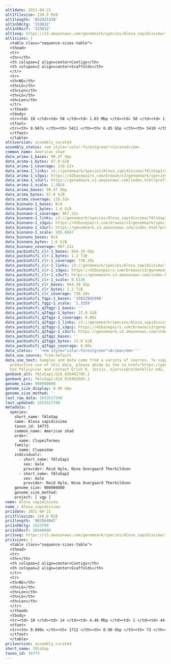 ```yaml
---
alt1date: 2021-04-21
alt1filesize: 239.5 MiB
alt1length: '852425339'
alt1n50ctg: '333032'
alt1n50scf: '333032'
alt1seq: https://s3.amazonaws.com/genomeark/species/Alosa_sapidissima/fAloSap1/assembly_curated/fAloSap1.alt.cur.20210421.fasta.gz
alt1sizes: |
  <table class="sequence-sizes-table">
  <thead>
  <tr>
  <th></th>
  <th colspan=2 align=center>Contigs</th>
  <th colspan=2 align=center>Scaffolds</th>
  </tr>
  <tr>
  <th>NG</th>
  <th>LG</th>
  <th>Len</th>
  <th>LG</th>
  <th>Len</th>
  </tr>
  </thead>
  <tbody>
  <tr><td> 10 </td><td> 58 </td><td> 1.03 Mbp </td><td> 58 </td><td> 1.03 Mbp </td></tr><tr><td> 20 </td><td> 162 </td><td> 0.73 Mbp </td><td> 162 </td><td> 0.73 Mbp </td></tr><tr><td> 30 </td><td> 307 </td><td> 0.55 Mbp </td><td> 307 </td><td> 0.55 Mbp </td></tr><tr><td> 40 </td><td> 492 </td><td> 432.32 Kbp </td><td> 492 </td><td> 432.32 Kbp </td></tr><tr style="background-color:#cccccc;"><td> 50 </td><td> 729 </td><td> 333.03 Kbp </td><td> 729 </td><td> 333.03 Kbp </td></tr><tr><td> 60 </td><td> 1046 </td><td> 238.30 Kbp </td><td> 1046 </td><td> 238.30 Kbp </td></tr><tr><td> 70 </td><td> 1494 </td><td> 164.07 Kbp </td><td> 1494 </td><td> 164.07 Kbp </td></tr><tr><td> 80 </td><td> 2192 </td><td> 97.06 Kbp </td><td> 2192 </td><td> 97.06 Kbp </td></tr><tr><td> 90 </td><td> 3639 </td><td> 36.79 Kbp </td><td> 3639 </td><td> 36.79 Kbp </td></tr><tr><td> 100 </td><td> 0 </td><td>  </td><td> 0 </td><td>  </td></tr></tbody>
  <tfoot>
  <tr><th> 0.947x </th><th> 5411 </th><th> 0.85 Gbp </th><th> 5410 </th><th> 0.85 Gbp </th></tr>
  </tfoot>
  </table>
alt1version: assembly_curated
assembly_status: <em style="color:forestgreen">Curated</em>
common_name: American shad
data_arima-1_bases: 99.47 Gbp
data_arima-1_bytes: 67.0 GiB
data_arima-1_coverage: 110.52x
data_arima-1_links: s3://genomeark/species/Alosa_sapidissima/fAloSap1/genomic_data/arima/<br>
data_arima-1_s3gui: https://42basepairs.com/browse/s3/genomeark/species/Alosa_sapidissima/fAloSap1/genomic_data/arima/
data_arima-1_s3url: https://genomeark.s3.amazonaws.com/index.html?prefix=species/Alosa_sapidissima/fAloSap1/genomic_data/arima/
data_arima-1_scale: 1.3824
data_arima_bases: 99.47 Gbp
data_arima_bytes: 67.0 GiB
data_arima_coverage: 110.52x
data_bionano-1_bases: N/A
data_bionano-1_bytes: 1.6 GiB
data_bionano-1_coverage: 967.22x
data_bionano-1_links: s3://genomeark/species/Alosa_sapidissima/fAloSap1/genomic_data/bionano/<br>
data_bionano-1_s3gui: https://42basepairs.com/browse/s3/genomeark/species/Alosa_sapidissima/fAloSap1/genomic_data/bionano/
data_bionano-1_s3url: https://genomeark.s3.amazonaws.com/index.html?prefix=species/Alosa_sapidissima/fAloSap1/genomic_data/bionano/
data_bionano-1_scale: 505.0847
data_bionano_bases: N/A
data_bionano_bytes: 1.6 GiB
data_bionano_coverage: 967.22x
data_pacbiohifi_clr-1_bases: 664.38 Gbp
data_pacbiohifi_clr-1_bytes: 1.2 TiB
data_pacbiohifi_clr-1_coverage: 738.19x
data_pacbiohifi_clr-1_links: s3://genomeark/species/Alosa_sapidissima/fAloSap1/genomic_data/pacbio_hifi/<br>
data_pacbiohifi_clr-1_s3gui: https://42basepairs.com/browse/s3/genomeark/species/Alosa_sapidissima/fAloSap1/genomic_data/pacbio_hifi/
data_pacbiohifi_clr-1_s3url: https://genomeark.s3.amazonaws.com/index.html?prefix=species/Alosa_sapidissima/fAloSap1/genomic_data/pacbio_hifi/
data_pacbiohifi_clr-1_scale: 0.5136
data_pacbiohifi_clr_bases: 664.38 Gbp
data_pacbiohifi_clr_bytes: 1.2 TiB
data_pacbiohifi_clr_coverage: 738.19x
data_pacbiohifi_fqgz-1_bases: '33012942998'
data_pacbiohifi_fqgz-1_scale: '1.3359'
data_pacbiohifi_q2fqgz-1_bases: ''
data_pacbiohifi_q2fqgz-1_bytes: 23.0 GiB
data_pacbiohifi_q2fqgz-1_coverage: 0.00x
data_pacbiohifi_q2fqgz-1_links: s3://genomeark/species/Alosa_sapidissima/fAloSap1/genomic_data/pacbiohifi_q2fqgz/<br>
data_pacbiohifi_q2fqgz-1_s3gui: https://42basepairs.com/browse/s3/genomeark/species/Alosa_sapidissima/fAloSap1/genomic_data/pacbiohifi_q2fqgz/
data_pacbiohifi_q2fqgz-1_s3url: https://genomeark.s3.amazonaws.com/index.html?prefix=species/Alosa_sapidissima/fAloSap1/genomic_data/pacbiohifi_q2fqgz/
data_pacbiohifi_q2fqgz_bases: ''
data_pacbiohifi_q2fqgz_bytes: 23.0 GiB
data_pacbiohifi_q2fqgz_coverage: 0.00x
data_status: '''<em style="color:forestgreen">Arima</em>'''
data_use_source: from-default
data_use_text: Samples and data come from a variety of sources. To support fair and
  productive use of this data, please abide by the <a href="https://genome10k.soe.ucsc.edu/data-use-policies/">Data
  Use Policy</a> and contact Erich D. Jarvis, ejarvis@rockefeller.edu, with any questions.
genbank_alt: fAloSap1:GCA_018492705.1
genbank_pri: fAloSap1:GCA_018492685.1
genome_size: 900000000
genome_size_display: 0.90 Gbp
genome_size_method: ''
last_raw_data: 1653517348
last_updated: 1653517348
metadata: |
  species:
    short_name: fAloSap
    name: Alosa sapidissima
    taxon_id: 34773
    common_name: American shad
    order:
      name: Clupeiformes
    family:
      name: Clupeidae
    individuals:
      - short_name: fAloSap1
        sex: male
        provider: Reid Hyle, Nina Overgaard Therkildsen
      - short_name: fAloSap2
        sex: male
        provider: Reid Hyle, Nina Overgaard Therkildsen
    genome_size: 900000000
    genome_size_method:
    project: [ vgp ]
name: Alosa sapidissima
name_: Alosa_sapidissima
pri1date: 2021-04-21
pri1filesize: 249.8 MiB
pri1length: '903564947'
pri1n50ctg: 1553799
pri1n50scf: 38440066
pri1seq: https://s3.amazonaws.com/genomeark/species/Alosa_sapidissima/fAloSap1/assembly_curated/fAloSap1.pri.cur.20210421.fasta.gz
pri1sizes: |
  <table class="sequence-sizes-table">
  <thead>
  <tr>
  <th></th>
  <th colspan=2 align=center>Contigs</th>
  <th colspan=2 align=center>Scaffolds</th>
  </tr>
  <tr>
  <th>NG</th>
  <th>LG</th>
  <th>Len</th>
  <th>LG</th>
  <th>Len</th>
  </tr>
  </thead>
  <tbody>
  <tr><td> 10 </td><td> 14 </td><td> 4.46 Mbp </td><td> 1 </td><td> 44.39 Mbp </td></tr><tr><td> 20 </td><td> 39 </td><td> 3.21 Mbp </td><td> 3 </td><td> 40.36 Mbp </td></tr><tr><td> 30 </td><td> 70 </td><td> 2.44 Mbp </td><td> 6 </td><td> 39.35 Mbp </td></tr><tr><td> 40 </td><td> 112 </td><td> 1.92 Mbp </td><td> 8 </td><td> 38.59 Mbp </td></tr><tr style="background-color:#cccccc;"><td> 50 </td><td> 165 </td><td style="background-color:#88ff88;"> 1.55 Mbp </td><td> 10 </td><td style="background-color:#88ff88;"> 38.44 Mbp </td></tr><tr><td> 60 </td><td> 231 </td><td> 1.19 Mbp </td><td> 13 </td><td> 36.83 Mbp </td></tr><tr><td> 70 </td><td> 323 </td><td> 0.83 Mbp </td><td> 15 </td><td> 35.20 Mbp </td></tr><tr><td> 80 </td><td> 456 </td><td> 0.54 Mbp </td><td> 18 </td><td> 32.25 Mbp </td></tr><tr><td> 90 </td><td> 690 </td><td> 264.79 Kbp </td><td> 21 </td><td> 31.74 Mbp </td></tr><tr><td> 100 </td><td> 0 </td><td>  </td><td> 29 </td><td> 269.70 Kbp </td></tr></tbody>
  <tfoot>
  <tr><th> 0.998x </th><th> 1712 </th><th> 0.90 Gbp </th><th> 73 </th><th> 0.90 Gbp </th></tr>
  </tfoot>
  </table>
pri1version: assembly_curated
short_name: fAloSap
taxon_id: 34773
---
```

